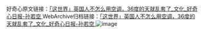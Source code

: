 好奇心原文链接：[「这世界」英国人不怎么用空调，36度的天就乱套了_文化_好奇心日报-孙若空 ](https://www.qdaily.com/articles/11569.html)
WebArchive归档链接：[「这世界」英国人不怎么用空调，36度的天就乱套了_文化_好奇心日报-孙若空 ](http://web.archive.org/web/20180920194452/http://www.qdaily.com:80/articles/11569.html)
![image](http://ww3.sinaimg.cn/large/007d5XDply1g3wabwxz21j30u06swhdt)